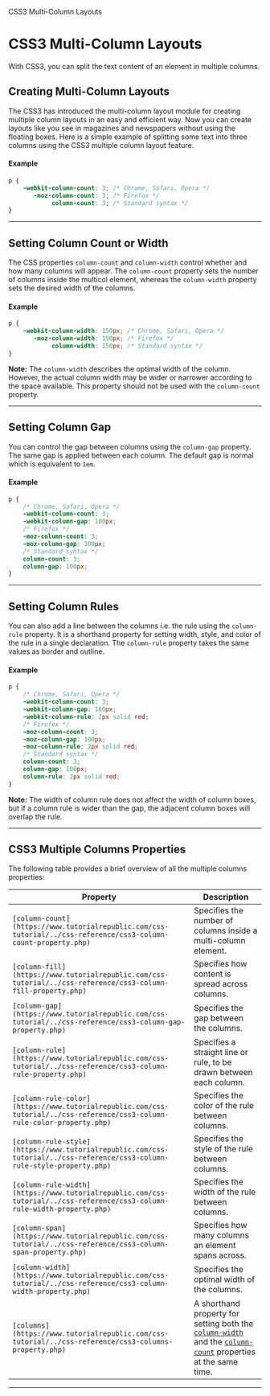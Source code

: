 CSS3 Multi-Column Layouts

# CSS3 Multi-Column Layouts

With CSS3, you can split the text content of an element in multiple columns.

## Creating Multi-Column Layouts

The CSS3 has introduced the multi-column layout module for creating multiple column layouts in an easy and efficient way. Now you can create layouts like you see in magazines and newspapers without using the floating boxes. Here is a simple example of splitting some text into three columns using the CSS3 multiple column layout feature.

#### Example

```css
p {
    -webkit-column-count: 3; /* Chrome, Safari, Opera */
       -moz-column-count: 3; /* Firefox */
            column-count: 3; /* Standard syntax */
}
```

* * *

## Setting Column Count or Width

The CSS properties `column-count` and `column-width` control whether and how many columns will appear. The `column-count` property sets the number of columns inside the multicol element, whereas the `column-width` property sets the desired width of the columns.

#### Example

```css
p {
    -webkit-column-width: 150px; /* Chrome, Safari, Opera */
       -moz-column-width: 150px; /* Firefox */
            column-width: 150px; /* Standard syntax */
}
```

**Note:** The `column-width` describes the optimal width of the column. However, the actual column width may be wider or narrower according to the space available. This property should not be used with the `column-count` property.

* * *

## Setting Column Gap

You can control the gap between columns using the `column-gap` property. The same gap is applied between each column. The default gap is normal which is equivalent to `1em`.

#### Example

```css
p {
    /* Chrome, Safari, Opera */
    -webkit-column-count: 3;
    -webkit-column-gap: 100px;
    /* Firefox */
    -moz-column-count: 3;
    -moz-column-gap: 100px;
    /* Standard syntax */
    column-count: 3;
    column-gap: 100px;
}
```

* * *

## Setting Column Rules

You can also add a line between the columns i.e. the rule using the `column-rule` property. It is a shorthand property for setting width, style, and color of the rule in a single declaration. The `column-rule` property takes the same values as border and outline.

#### Example

```css
p {
    /* Chrome, Safari, Opera */
    -webkit-column-count: 3;
    -webkit-column-gap: 100px;
    -webkit-column-rule: 2px solid red;
    /* Firefox */
    -moz-column-count: 3;
    -moz-column-gap: 100px;
    -moz-column-rule: 2px solid red;
    /* Standard syntax */
    column-count: 3;
    column-gap: 100px;
    column-rule: 2px solid red;
}
```

**Note:** The width of column rule does not affect the width of column boxes, but if a column rule is wider than the gap, the adjacent column boxes will overlap the rule.

* * *

## CSS3 Multiple Columns Properties

The following table provides a brief overview of all the multiple columns properties:

| Property | Description |
| --- | --- |
| `[column-count](https://www.tutorialrepublic.com/css-tutorial/../css-reference/css3-column-count-property.php)` | Specifies the number of columns inside a multi-column element. |
| `[column-fill](https://www.tutorialrepublic.com/css-tutorial/../css-reference/css3-column-fill-property.php)` | Specifies how content is spread across columns. |
| `[column-gap](https://www.tutorialrepublic.com/css-tutorial/../css-reference/css3-column-gap-property.php)` | Specifies the gap between the columns. |
| `[column-rule](https://www.tutorialrepublic.com/css-tutorial/../css-reference/css3-column-rule-property.php)` | Specifies a straight line or rule, to be drawn between each column. |
| `[column-rule-color](https://www.tutorialrepublic.com/css-tutorial/../css-reference/css3-column-rule-color-property.php)` | Specifies the color of the rule between columns. |
| `[column-rule-style](https://www.tutorialrepublic.com/css-tutorial/../css-reference/css3-column-rule-style-property.php)` | Specifies the style of the rule between columns. |
| `[column-rule-width](https://www.tutorialrepublic.com/css-tutorial/../css-reference/css3-column-rule-width-property.php)` | Specifies the width of the rule between columns. |
| `[column-span](https://www.tutorialrepublic.com/css-tutorial/../css-reference/css3-column-span-property.php)` | Specifies how many columns an element spans across. |
| `[column-width](https://www.tutorialrepublic.com/css-tutorial/../css-reference/css3-column-width-property.php)` | Specifies the optimal width of the columns. |
| `[columns](https://www.tutorialrepublic.com/css-tutorial/../css-reference/css3-columns-property.php)` | A shorthand property for setting both the [`column-width`](https://www.tutorialrepublic.com/css-tutorial/../css-reference/css3-column-width-property.php) and the [`column-count`](https://www.tutorialrepublic.com/css-tutorial/../css-reference/css3-column-count-property.php) properties at the same time. |

* * *